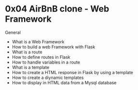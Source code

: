 # 0x04 AirBnB clone - Web Framework

General

* What is a Web Framework
* How to build a web Framework with Flask
* What is a route
* How to define routes in Flask
* How to handle variables in a route
* What is a template
* How to create a HTML response in Flask by using a template
* How to create a diynamic templates
* How to display in HTML data from a Mysql database
